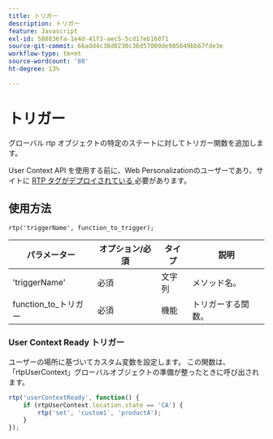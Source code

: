 ```yaml
---
title: トリガー
description: トリガー
feature: Javascript
exl-id: 588836fa-1e4d-41f3-aec5-5cd17eb16071
source-git-commit: 66add4c38d0230c36d57009de985649bb67fde3e
workflow-type: tm+mt
source-wordcount: '80'
ht-degree: 13%

---
```


# トリガー

グローバル rtp オブジェクトの特定のステートに対してトリガー関数を追加します。

User Context API を使用する前に、Web Personalizationのユーザーであり、サイトに [RTP タグがデプロイされている ](https://experienceleague.adobe.com/ja/docs/marketo/using/product-docs/web-personalization/rtp-tag-implementation/deploy-the-rtp-javascript) 必要があります。

## 使用方法

`rtp('triggerName', function_to_trigger);`

| パラメーター | オプション/必須 | タイプ | 説明 |
|---------------------|-------------------|----------|----------------------|
| &#39;triggerName&#39; | 必須 | 文字列 | メソッド名。 |
| function_to_トリガー | 必須 | 機能 | トリガーする関数。 |


### User Context Ready トリガー

ユーザーの場所に基づいてカスタム変数を設定します。 この関数は、「rtpUserContext」グローバルオブジェクトの準備が整ったときに呼び出されます。

```javascript
rtp('userContextReady', function() {
    if (rtpUserContext.location.state == 'CA') {
        rtp('set', 'custom1', 'productA');
    }
});
```
